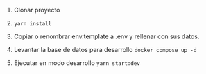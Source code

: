 1. Clonar proyecto

2. `yarn install`

3. Copiar o renombrar env.template a .env y rellenar con sus datos.

4. Levantar la base de datos para desarrollo
   `docker compose up -d`

5. Ejecutar en modo desarrollo
   `yarn start:dev`
